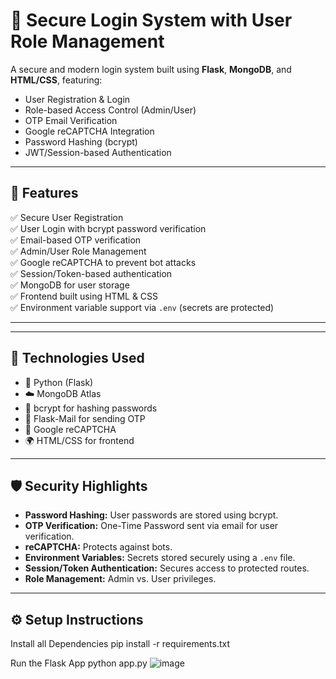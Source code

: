 # 🔐 Secure Login System with User Role Management

A secure and modern login system built using **Flask**, **MongoDB**, and **HTML/CSS**, featuring:

- User Registration & Login
- Role-based Access Control (Admin/User)
- OTP Email Verification
- Google reCAPTCHA Integration
- Password Hashing (bcrypt)
- JWT/Session-based Authentication

---

## 🚀 Features

✅ Secure User Registration  
✅ User Login with bcrypt password verification  
✅ Email-based OTP verification  
✅ Admin/User Role Management  
✅ Google reCAPTCHA to prevent bot attacks  
✅ Session/Token-based authentication  
✅ MongoDB for user storage  
✅ Frontend built using HTML & CSS  
✅ Environment variable support via `.env` (secrets are protected)  

---


---

## 🔧 Technologies Used

- 🐍 Python (Flask)
- ☁️ MongoDB Atlas
- 🔐 bcrypt for hashing passwords
- 📩 Flask-Mail for sending OTP
- 🔐 Google reCAPTCHA
- 🌍 HTML/CSS for frontend

---

## 🛡️ Security Highlights

- **Password Hashing:** User passwords are stored using bcrypt.
- **OTP Verification:** One-Time Password sent via email for user verification.
- **reCAPTCHA:** Protects against bots.
- **Environment Variables:** Secrets stored securely using a `.env` file.
- **Session/Token Authentication:** Secures access to protected routes.
- **Role Management:** Admin vs. User privileges.

---

## ⚙️ Setup Instructions

Install all Dependencies
pip install -r requirements.txt

Run the Flask App
python app.py
![image](https://github.com/user-attachments/assets/52b02c1c-b2df-40cf-9ea8-579d7c4f97bb)

